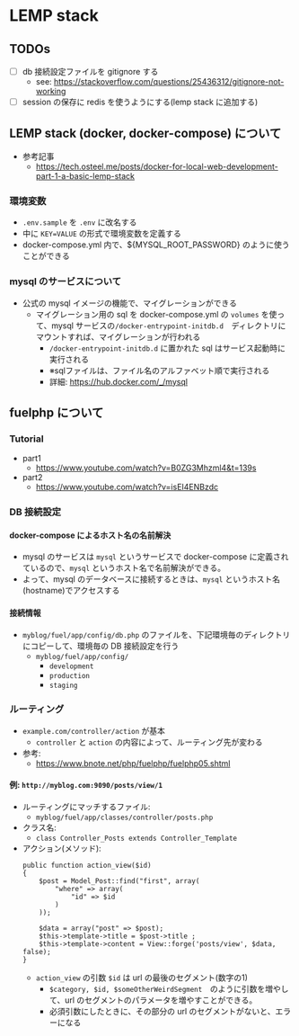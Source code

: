 # LEMP stack 

## TODOs
* [ ] db 接続設定ファイルを gitignore する
  * see: https://stackoverflow.com/questions/25436312/gitignore-not-working
* [ ] session の保存に redis を使うようにする(lemp stack に追加する)

## LEMP stack (docker, docker-compose) について
* 参考記事
  * https://tech.osteel.me/posts/docker-for-local-web-development-part-1-a-basic-lemp-stack

### 環境変数
* `.env.sample` を `.env` に改名する
* 中に `KEY=VALUE` の形式で環境変数を定義する
* docker-compose.yml 内で、${MYSQL_ROOT_PASSWORD} のように使うことができる

### mysql のサービスについて
* 公式の mysql イメージの機能で、マイグレーションができる
  * マイグレーション用の sql を docker-compose.yml の `volumes` を使って、mysql サービスの`/docker-entrypoint-initdb.d`　ディレクトリにマウントすれば、マイグレーションが行われる
    * `/docker-entrypoint-initdb.d` に置かれた sql はサービス起動時に実行される
    * ※sqlファイルは、ファイル名のアルファベット順で実行される
    * 詳細: https://hub.docker.com/_/mysql

## fuelphp について
### Tutorial
* part1
  * https://www.youtube.com/watch?v=B0ZG3Mhzml4&t=139s
* part2
  * https://www.youtube.com/watch?v=isEI4ENBzdc

### DB 接続設定
#### docker-compose によるホスト名の名前解決
* mysql のサービスは `mysql` というサービスで docker-compose に定義されているので、`mysql` というホスト名で名前解決ができる。
* よって、mysql のデータベースに接続するときは、`mysql` というホスト名(hostname)でアクセスする

#### 接続情報
* `myblog/fuel/app/config/db.php` のファイルを、下記環境毎のディレクトリにコピーして、環境毎の DB 接続設定を行う
  * `myblog/fuel/app/config/`
    * `development`
    * `production`
    * `staging`

### ルーティング
* `example.com/controller/action` が基本
  * `controller` と `action` の内容によって、ルーティング先が変わる
* 参考:
  * https://www.bnote.net/php/fuelphp/fuelphp05.shtml
  
#### 例: `http://myblog.com:9090/posts/view/1`
* ルーティングにマッチするファイル:
  * `myblog/fuel/app/classes/controller/posts.php`
* クラス名:
  * `class Controller_Posts extends Controller_Template`
* アクション(メソッド):
  ```php=
  public function action_view($id)
  {        
      $post = Model_Post::find("first", array(
          "where" => array(
              "id" => $id
          )
      ));

      $data = array("post" => $post);
      $this->template->title = $post->title ;
      $this->template->content = View::forge('posts/view', $data, false);
  }
  ```
  * `action_view` の引数 `$id` は url の最後のセグメント(数字の1)
    * `$category, $id, $someOtherWeirdSegment`　のように引数を増やして、url のセグメントのパラメータを増やすことができる。
    * 必須引数にしたときに、その部分の url のセグメントがないと、エラーになる